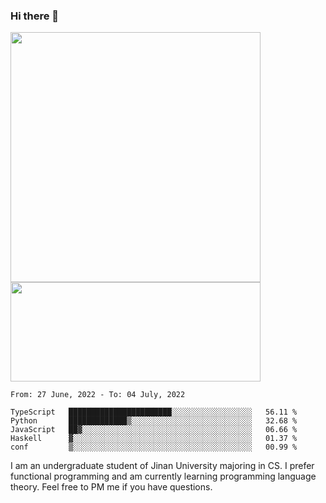 ### Hi there 👋

<!--
**pe200012/pe200012** is a ✨ _special_ ✨ repository because its `README.md` (this file) appears on your GitHub profile.

Here are some ideas to get you started:

- 🔭 I’m currently working on ...
- 🌱 I’m currently learning ...
- 👯 I’m looking to collaborate on ...
- 🤔 I’m looking for help with ...
- 💬 Ask me about ...
- 📫 How to reach me: ...
- 😄 Pronouns: ...
- ⚡ Fun fact: ...
-->
<p>
    <img width="400em" src="https://github-readme-stats.vercel.app/api?username=pe200012&show_icons=true&icon_color=f44336&title_color=757de8">
    <img width="400em" height="159em" src="https://github-readme-stats.vercel.app/api/top-langs/?username=pe200012&hide=html,cmake,css&title_color=757de8&layout=compact">
</p>

<!--START_SECTION:waka-->
```text
From: 27 June, 2022 - To: 04 July, 2022

TypeScript   ███████████████████████░░░░░░░░░░░░░░░░░░   56.11 % 
Python       █████████████▒░░░░░░░░░░░░░░░░░░░░░░░░░░░   32.68 % 
JavaScript   ██▓░░░░░░░░░░░░░░░░░░░░░░░░░░░░░░░░░░░░░░   06.66 % 
Haskell      ▓░░░░░░░░░░░░░░░░░░░░░░░░░░░░░░░░░░░░░░░░   01.37 % 
conf         ▒░░░░░░░░░░░░░░░░░░░░░░░░░░░░░░░░░░░░░░░░   00.99 % 
```
<!--END_SECTION:waka-->

I am an undergraduate student of Jinan University majoring in CS. I prefer functional programming and am currently learning programming language theory. Feel free to PM me if you have questions.
